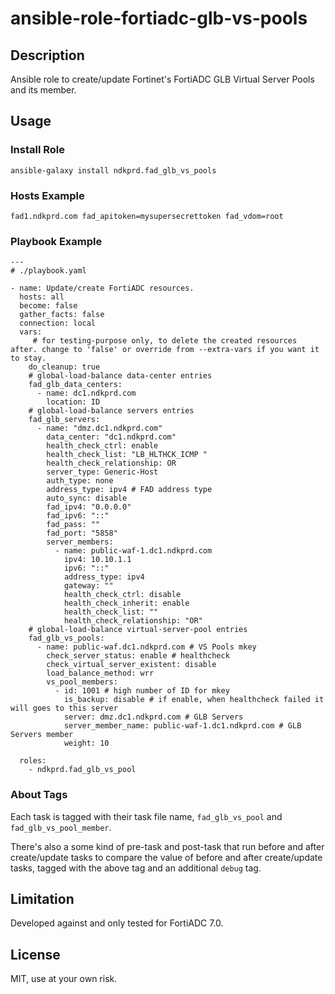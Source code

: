 # ansible-role-fortiadc-glb-vs-pools

## Description

Ansible role to create/update Fortinet's FortiADC GLB Virtual Server Pools and its member.

## Usage

### Install Role

```
ansible-galaxy install ndkprd.fad_glb_vs_pools
```

### Hosts Example

```
fad1.ndkprd.com fad_apitoken=mysupersecrettoken fad_vdom=root
```

### Playbook Example

```
---
# ./playbook.yaml

- name: Update/create FortiADC resources.
  hosts: all
  become: false
  gather_facts: false
  connection: local
  vars:
     # for testing-purpose only, to delete the created resources after. change to 'false' or override from --extra-vars if you want it to stay.
    do_cleanup: true
    # global-load-balance data-center entries
    fad_glb_data_centers:
      - name: dc1.ndkprd.com
        location: ID
    # global-load-balance servers entries
    fad_glb_servers:
      - name: "dmz.dc1.ndkprd.com"
        data_center: "dc1.ndkprd.com"
        health_check_ctrl: enable
        health_check_list: "LB_HLTHCK_ICMP "
        health_check_relationship: OR
        server_type: Generic-Host
        auth_type: none
        address_type: ipv4 # FAD address type
        auto_sync: disable
        fad_ipv4: "0.0.0.0"
        fad_ipv6: "::"
        fad_pass: ""
        fad_port: "5858"
        server_members:
          - name: public-waf-1.dc1.ndkprd.com
            ipv4: 10.10.1.1
            ipv6: "::"
            address_type: ipv4
            gateway: ""
            health_check_ctrl: disable
            health_check_inherit: enable
            health_check_list: ""
            health_check_relationship: "OR"
    # global-load-balance virtual-server-pool entries
    fad_glb_vs_pools:
      - name: public-waf.dc1.ndkprd.com # VS Pools mkey
        check_server_status: enable # healthcheck
        check_virtual_server_existent: disable
        load_balance_method: wrr
        vs_pool_members:
          - id: 1001 # high number of ID for mkey
            is_backup: disable # if enable, when healthcheck failed it will goes to this server
            server: dmz.dc1.ndkprd.com # GLB Servers
            server_member_name: public-waf-1.dc1.ndkprd.com # GLB Servers member
            weight: 10

  roles:
    - ndkprd.fad_glb_vs_pool

```

### About Tags

Each task is tagged with their task file name, `fad_glb_vs_pool` and `fad_glb_vs_pool_member`. 

There's also a some kind of pre-task and post-task that run before and after create/update tasks to compare the value of before and after create/update tasks, tagged with the above tag and an additional `debug` tag.

## Limitation

Developed against and only tested for FortiADC 7.0.

## License

MIT, use at your own risk.
